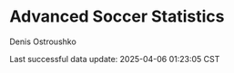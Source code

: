 # Advanced Soccer Statistics
Denis Ostroushko

<!-- gfm -->

Last successful data update: 2025-04-06 01:23:05 CST
